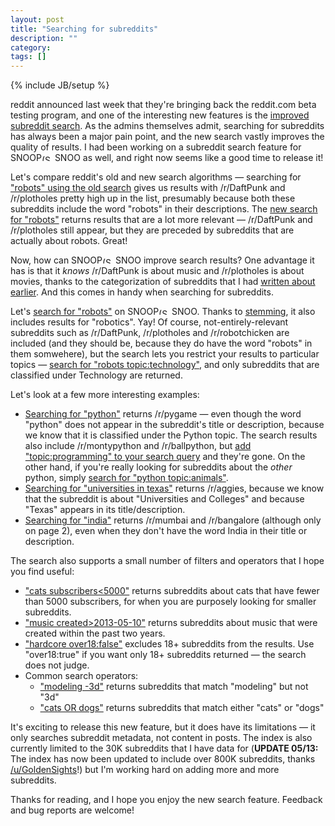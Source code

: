 ```yaml
---
layout: post
title: "Searching for subreddits"
description: ""
category: 
tags: []
---
```

{% include JB/setup %}

reddit announced last week that they're bringing back the reddit.com beta testing program, and one of the interesting new features is the [improved subreddit search](https://www.reddit.com/r/beta/comments/35762a/welcome_to_rbeta/). As the admins themselves admit, searching for subreddits has always been a major pain point, and the new search vastly improves the quality of results. I had been working on a subreddit search feature for <span class="logo logo-small">SNOOP<img src="{{ ASSET_PATH }}snoopsnoo/img/logo_sm.png" alt="(SnoopSnoo Logo)" width="21" height="10">SNOO</span> as well, and right now seems like a good time to release it!

Let's compare reddit's old and new search algorithms &mdash; searching for ["robots" using the old search](https://www.reddit.com/subreddits/search?q=robots&sort=activity) gives us results with /r/DaftPunk and /r/plotholes pretty high up in the list, presumably because both these subreddits include the word "robots" in their descriptions. The [new search for "robots"](https://beta.reddit.com/subreddits/search?q=robots) returns results that are a lot more relevant &mdash; /r/DaftPunk and /r/plotholes still appear, but they are preceded by subreddits that are actually about robots. Great!

Now, how can <span class="logo logo-small">SNOOP<img src="{{ ASSET_PATH }}snoopsnoo/img/logo_sm.png" alt="(SnoopSnoo Logo)" width="21" height="10">SNOO</span> improve search results? One advantage it has is that it *knows* /r/DaftPunk is about music and /r/plotholes is about movies, thanks to the categorization of subreddits that I had [written about earlier](https://blog.snoopsnoo.com/2015/02/15/theres-a-subreddit-for-that). And this comes in handy when searching for subreddits. 

Let's [search for "robots"](https://snoopsnoo.com/subreddits/search?q=robots) on <span class="logo logo-small">SNOOP<img src="{{ ASSET_PATH }}snoopsnoo/img/logo_sm.png" alt="(SnoopSnoo Logo)" width="21" height="10">SNOO</span>. Thanks to [stemming](https://en.wikipedia.org/wiki/Stemming), it also includes results for "robotics". Yay! Of course, not-entirely-relevant subreddits such as /r/DaftPunk, /r/plotholes and /r/robotchicken are included (and they should be, because they do have the word "robots" in them somwehere), but the search lets you restrict your results to particular topics &mdash; [search for "robots topic:technology"](https://snoopsnoo.com/subreddits/search?q=robots+topic%3Atechnology), and only subreddits that are classified under Technology are returned. 

Let's look at a few more interesting examples:

* [Searching for "python"](https://snoopsnoo.com/subreddits/search?q=python) returns /r/pygame &mdash; even though the word "python" does not appear in the subreddit's title or description, because we know that it is classified under the Python topic. The search results also include /r/montypython and /r/ballpython, but [add "topic:programming" to your search query](https://snoopsnoo.com/subreddits/search?q=python+topic%3Aprogramming) and they're gone. On the other hand, if you're really looking for subreddits about the *other* python, simply [search for "python topic:animals"](https://snoopsnoo.com/subreddits/search?q=python+topic%3Aanimals).
* [Searching for "universities in texas"](https://snoopsnoo.com/subreddits/search?q=universities+in+texas) returns /r/aggies, because we know that the subreddit is about "Universities and Colleges" and because "Texas" appears in its title/description.
* [Searching for "india"](https://snoopsnoo.com/subreddits/search?q=india) returns /r/mumbai and /r/bangalore (although only on page 2), even when they don't have the word India in their title or description.

The search also supports a small number of filters and operators that I hope you find useful:

* ["cats subscribers<5000"](https://snoopsnoo.com/subreddits/search?q=cats+subscribers%3C5000) returns subreddits about cats that have fewer than 5000 subscribers, for when you are purposely looking for smaller subreddits.
* ["music created>2013-05-10"](https://snoopsnoo.com/subreddits/search?q=music+created%3E2013-05-10) returns subreddits about music that were created within the past two years.
* ["hardcore over18:false"](https://snoopsnoo.com/subreddits/search?q=hardcore+over18%3Afalse) excludes 18+ subreddits from the results. Use "over18:true" if you want only 18+ subreddits returned &mdash; the search does not judge.
* Common search operators:
	* ["modeling -3d"](https://snoopsnoo.com/subreddits/search?q=modeling+-3d) returns subreddits that match "modeling" but not "3d"
	* ["cats OR dogs"](https://snoopsnoo.com/subreddits/search?q=cats+OR+dogs) returns subreddits that match either "cats" or "dogs"

It's exciting to release this new feature, but it does have its limitations &mdash; it only searches subreddit metadata, not content in posts. The index is also currently limited to the 30K subreddits that I have data for (**UPDATE 05/13:** The index has now been updated to include over 800K subreddits, thanks [/u/GoldenSights](https://www.reddit.com/user/GoldenSights)!) but I'm working hard on adding more and more subreddits.

Thanks for reading, and I hope you enjoy the new search feature. Feedback and bug reports are welcome!

